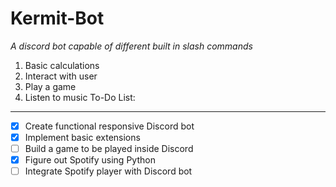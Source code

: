 # Kermit-Bot
*A discord bot capable of different built in slash commands*

1. Basic calculations
2. Interact with user
3. Play a game
4. Listen to music
To-Do List:
---
- [x] Create functional responsive Discord bot
- [x] Implement basic extensions
- [ ] Build a game to be played inside Discord
- [x] Figure out Spotify using Python
- [ ] Integrate Spotify player with Discord bot
